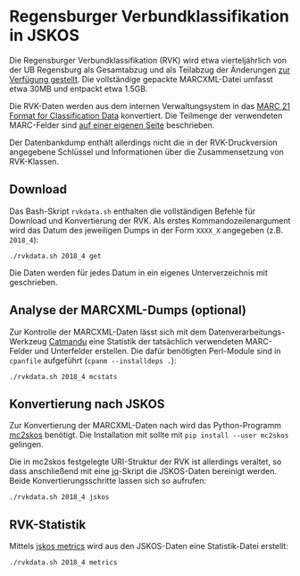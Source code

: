 # Regensburger Verbundklassifikation in JSKOS

Die Regensburger Verbundklassifikation (RVK) wird etwa vierteljährlich von der UB Regensburg als Gesamtabzug und als Teilabzug der Änderungen [zur Verfügung gestellt](https://rvk.uni-regensburg.de/regensburger-verbundklassifikation-online/rvk-download). Die vollständige gepackte MARCXML-Datei umfasst etwa 30MB und entpackt etwa 1.5GB.

Die RVK-Daten werden aus dem internen Verwaltungsystem in das [MARC 21 Format for Classification Data](http://www.loc.gov/marc/classification/) konvertiert. Die Teilmenge der verwendeten MARC-Felder sind [auf einer eigenen Seite](https://rvk.uni-regensburg.de/api_2.0/marcxml.html) beschrieben.

Der Datenbankdump enthält allerdings nicht die in der RVK-Druckversion angegebene Schlüssel und Informationen über die Zusammensetzung von RVK-Klassen.

## Download

Das Bash-Skript `rvkdata.sh` enthalten die vollständigen Befehle für Download und Konvertierung der RVK. Als erstes Kommandozeilenargument wird das Datum des jeweiligen Dumps in der Form `XXXX_X` angegeben (z.B. `2018_4`):

    ./rvkdata.sh 2018_4 get

Die Daten werden für jedes Datum in ein eigenes Unterverzeichnis mit geschrieben.

## Analyse der MARCXML-Dumps (optional)

Zur Kontrolle der MARCXML-Daten lässt sich mit dem Datenverarbeitungs-Werkzeug [Catmandu](http://librecat.org/) eine Statistik der tatsächlich verwendeten MARC-Felder und Unterfelder erstellen. Die dafür benötigten Perl-Module sind in `cpanfile` aufgeführt (`cpanm --installdeps .`):

    ./rvkdata.sh 2018_4 mcstats

## Konvertierung nach JSKOS

Zur Konvertierung der MARCXML-Daten nach wird das Python-Programm [mc2skos](https://github.com/scriptotek/mc2skos) benötigt. Die Installation mit sollte mit `pip install --user mc2skos` gelingen.

Die in mc2skos festgelegte URI-Struktur der RVK ist allerdings veraltet, so dass anschließend mit eine [jq](https://stedolan.github.io/jq/)-Skript die JSKOS-Daten bereinigt werden. Beide Konvertierungsschritte lassen sich so aufrufen:

    ./rvkdata.sh 2018_4 jskos

## RVK-Statistik

Mittels [jskos metrics](https://github.com/gbv/jskos-metrics) wird aus den JSKOS-Daten eine Statistik-Datei erstellt:

    ./rvkdata.sh 2018_4 metrics

